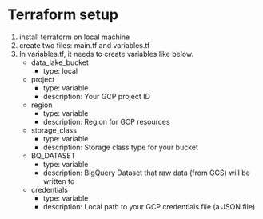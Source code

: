 # Terraform setup
1. install terraform on local machine
2. create two files: main.tf and variables.tf
3. In variables.tf, it needs to create variables like below.
    * data_lake_bucket
        * type: local
    * project
        * type: variable
        * description: Your GCP project ID
    * region
        * type: variable
        * description: Region for GCP resources
    * storage_class
        * type: variable
        * description: Storage class type for your bucket
    * BQ_DATASET
        * type: variable
        * description: BigQuery Dataset that raw data (from GCS) will be written to
    * credentials
        * type: variable
        * description: Local path to your GCP credentials file (a JSON file)